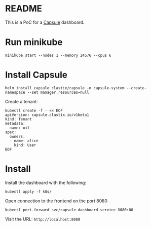 # README

This is a PoC for a [Capsule](https://github.com/clastix/capsule) dashboard.

# Run minikube

```
minikube start --nodes 1 --memory 24576 --cpus 6
```

# Install Capsule

```
helm install capsule clastix/capsule -n capsule-system --create-namespace --set manager.resources=null
```

Create a tenant:

```
kubectl create -f - << EOF
apiVersion: capsule.clastix.io/v1beta1
kind: Tenant
metadata:
  name: oil
spec:
  owners:
  - name: alice
    kind: User
EOF
```

# Install

Install the dashboard with the following:

```
kubectl apply -f k8s/
```

Open connection to the frontend on the port 8080:

```
kubectl port-forward svc/capsule-dashboard-service 8080:80
```

Visit the URL: `http://localhost:8080`

